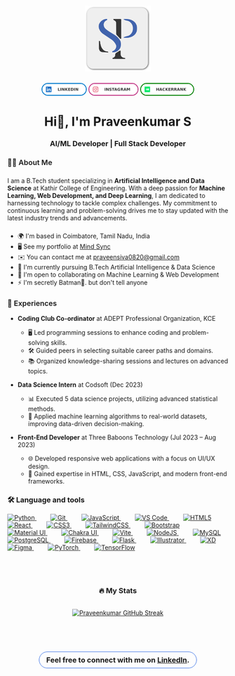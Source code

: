 <div align="center">
  <img height="150" src="./assets/Logo_Base.svg" alt="Praveenkumar Logo"  />
</div>

###

<div align="center">
    <img src="./assets/LinkedIn.svg" height="25" alt="linkedin logo" style="border: 2px solid #007acc; border-radius: 1rem" />
    <img src="./assets/Instagram.svg" height="25" alt="linkedin logo" style="border: 2px solid #C13584; border-radius: 1rem" />
    <img src="./assets/HackerRank.svg" height="25" alt="linkedin logo" style="border: 2px solid green; border-radius: 1rem" />


 

  
</div>

###

<h1 align="center">Hi👋, I'm Praveenkumar S</h1>

###
<h3 align="center"> AI/ML Developer |  Full Stack Developer   </h3>


<h3 align="left" style="font-weight:600;">👩‍💻  About Me</h3>

###

<p align="left">
I am a B.Tech student specializing in <strong>Artificial Intelligence and Data Science</strong> at Kathir College of Engineering. With a deep passion for <strong>Machine Learning, Web Development, and Deep Learning</strong>, I am dedicated to harnessing technology to tackle complex challenges. My commitment to continuous learning and problem-solving drives me to stay updated with the latest industry trends and advancements.
</p>

###

* 🌍  I'm based in Coimbatore, Tamil Nadu, India
* 🖥️  See my portfolio at [Mind Sync](http://praveensiva77.github.io/PraveenSiva)
* ✉️  You can contact me at [praveensiva0820@gmail.com](mailto:praveensiva0820@gmail.com)
* 🧠  I'm currently pursuing B.Tech Artificial Intelligence & Data Science
* 🤝  I'm open to collaborating on Machine Learning & Web Development
* ⚡  I'm secretly Batman🦇. but don't tell anyone

###

<h3 align="left" style="font-weight:600;">📌 Experiences</h3>

- **Coding Club Co-ordinator** at ADEPT Professional Organization, KCE
  - 🖥️ Led programming sessions to enhance coding and problem-solving skills.
  - 🛠️ Guided peers in selecting suitable career paths and domains.
  - 📚 Organized knowledge-sharing sessions and lectures on advanced topics.

- **Data Science Intern** at Codsoft (Dec 2023)
  - 📊 Executed 5 data science projects, utilizing advanced statistical methods.
  - 🤖 Applied machine learning algorithms to real-world datasets, improving data-driven decision-making.

- **Front-End Developer** at Three Baboons Technology (Jul 2023 – Aug 2023)
  - 🌐 Developed responsive web applications with a focus on UI/UX design.
  - 🚀 Gained expertise in HTML, CSS, JavaScript, and modern front-end frameworks.

<h3 align="left">🛠 Language and tools</h3>

<p align="left">
  <a href="https://www.python.org/" target="_blank" rel="noreferrer" style="margin-right: 2rem;">
    <img src="https://raw.githubusercontent.com/danielcranney/readme-generator/main/public/icons/skills/python-colored.svg" width="36" height="36" alt="Python" />
  </a>
  <a href="https://git-scm.com/" target="_blank" rel="noreferrer" style="margin-right: 2rem;">
    <img src="https://raw.githubusercontent.com/danielcranney/readme-generator/main/public/icons/skills/git-colored.svg" width="36" height="36" alt="Git" />
  </a>
  <a href="https://developer.mozilla.org/en-US/docs/Web/JavaScript" target="_blank" rel="noreferrer" style="margin-right: 2rem;">
    <img src="https://raw.githubusercontent.com/danielcranney/readme-generator/main/public/icons/skills/javascript-colored.svg" width="36" height="36" alt="JavaScript" />
  </a>
  <a href="https://code.visualstudio.com/" target="_blank" rel="noreferrer" style="margin-right: 2rem;">
    <img src="https://raw.githubusercontent.com/danielcranney/readme-generator/main/public/icons/skills/visualstudiocode.svg" width="36" height="36" alt="VS Code" />
  </a>
  <a href="https://developer.mozilla.org/en-US/docs/Glossary/HTML5" target="_blank" rel="noreferrer" style="margin-right: 2rem;">
    <img src="https://raw.githubusercontent.com/danielcranney/readme-generator/main/public/icons/skills/html5-colored.svg" width="36" height="36" alt="HTML5" />
  </a>
  <a href="https://reactjs.org/" target="_blank" rel="noreferrer" style="margin-right: 2rem;">
    <img src="https://raw.githubusercontent.com/danielcranney/readme-generator/main/public/icons/skills/react-colored.svg" width="36" height="36" alt="React" />
  </a>
  <a href="https://www.w3.org/TR/CSS/#css" target="_blank" rel="noreferrer" style="margin-right: 2rem;">
    <img src="https://raw.githubusercontent.com/danielcranney/readme-generator/main/public/icons/skills/css3-colored.svg" width="36" height="36" alt="CSS3" />
  </a>
  <a href="https://tailwindcss.com/" target="_blank" rel="noreferrer" style="margin-right: 2rem;">
    <img src="https://raw.githubusercontent.com/danielcranney/readme-generator/main/public/icons/skills/tailwindcss-colored.svg" width="36" height="36" alt="TailwindCSS" />
  </a>
  <a href="https://getbootstrap.com/" target="_blank" rel="noreferrer" style="margin-right: 2rem;">
    <img src="https://raw.githubusercontent.com/danielcranney/readme-generator/main/public/icons/skills/bootstrap-colored.svg" width="36" height="36" alt="Bootstrap" />
  </a>
  <a href="https://mui.com/" target="_blank" rel="noreferrer" style="margin-right: 2rem;">
    <img src="https://raw.githubusercontent.com/danielcranney/readme-generator/main/public/icons/skills/materialui-colored.svg" width="36" height="36" alt="Material UI" />
  </a>
  <a href="https://chakra-ui.com/" target="_blank" rel="noreferrer" style="margin-right: 2rem;">
    <img src="https://raw.githubusercontent.com/danielcranney/readme-generator/main/public/icons/skills/chakra-colored.svg" width="36" height="36" alt="Chakra UI" />
  </a>
  <a href="https://vitejs.dev/" target="_blank" rel="noreferrer" style="margin-right: 2rem;">
    <img src="https://raw.githubusercontent.com/danielcranney/readme-generator/main/public/icons/skills/vite-colored.svg" width="36" height="36" alt="Vite" />
  </a>
  <a href="https://nodejs.org/en/" target="_blank" rel="noreferrer" style="margin-right: 2rem;">
    <img src="https://raw.githubusercontent.com/danielcranney/readme-generator/main/public/icons/skills/nodejs-colored.svg" width="36" height="36" alt="NodeJS" />
  </a>
  <a href="https://www.mysql.com/" target="_blank" rel="noreferrer" style="margin-right: 2rem;">
    <img src="https://raw.githubusercontent.com/danielcranney/readme-generator/main/public/icons/skills/mysql-colored.svg" width="36" height="36" alt="MySQL" />
  </a>
  <a href="https://www.postgresql.org/" target="_blank" rel="noreferrer" style="margin-right: 2rem;">
    <img src="https://raw.githubusercontent.com/danielcranney/readme-generator/main/public/icons/skills/postgresql-colored.svg" width="36" height="36" alt="PostgreSQL" />
  </a>
  <a href="https://firebase.google.com/" target="_blank" rel="noreferrer" style="margin-right: 2rem;">
    <img src="https://raw.githubusercontent.com/danielcranney/readme-generator/main/public/icons/skills/firebase-colored.svg" width="36" height="36" alt="Firebase" />
  </a>
  <a href="https://flask.palletsprojects.com/en/2.0.x/" target="_blank" rel="noreferrer" style="margin-right: 2rem;">
    <img src="https://raw.githubusercontent.com/danielcranney/readme-generator/main/public/icons/skills/flask-colored.svg" width="36" height="36" alt="Flask" />
  </a>
  <a href="https://www.adobe.com/uk/products/illustrator.html" target="_blank" rel="noreferrer" style="margin-right: 2rem;">
    <img src="https://raw.githubusercontent.com/danielcranney/readme-generator/main/public/icons/skills/illustrator-colored.svg" width="36" height="36" alt="Illustrator" />
  </a>
  <a href="https://www.adobe.com/uk/products/xd.html" target="_blank" rel="noreferrer" style="margin-right: 2rem;">
    <img src="https://raw.githubusercontent.com/danielcranney/readme-generator/main/public/icons/skills/xd-colored.svg" width="36" height="36" alt="XD" />
  </a>
  <a href="https://www.figma.com/" target="_blank" rel="noreferrer" style="margin-right: 2rem;">
    <img src="https://raw.githubusercontent.com/danielcranney/readme-generator/main/public/icons/skills/figma-colored.svg" width="36" height="36" alt="Figma" />
  </a>
  <a href="https://pytorch.org/" target="_blank" rel="noreferrer" style="margin-right: 2rem;">
    <img src="https://raw.githubusercontent.com/danielcranney/readme-generator/main/public/icons/skills/pytorch-colored.svg" width="36" height="36" alt="PyTorch" />
  </a>
  <a href="https://www.tensorflow.org/" target="_blank" rel="noreferrer">
    <img src="https://raw.githubusercontent.com/danielcranney/readme-generator/main/public/icons/skills/tensorflow-colored.svg" width="36" height="36" alt="TensorFlow" />
  </a>
</p>


###

<div align="center" style="margin-top: 5rem;">
    <h3 align="center" style="margin-bottom: 2rem;">🔥   My Stats</h3>

<a href="https://git.io/streak-stats">
    <img src="https://streak-stats.demolab.com?user=PraveenSiva77&theme=vision-friendly-dark" alt="Praveenkumar GitHub Streak" />
</a>
</div>


<div align="center" style="margin-top: 5rem;">
<h3 align="center" style="border: 1px solid #326ce5; border-radius: 10rem; padding: 0.5rem 1rem; width: max-content;">Feel free to connect with me on <a href="http://www.linkedin.com/in/praveensiva77">LinkedIn</a>.</h3>
</div>


###

